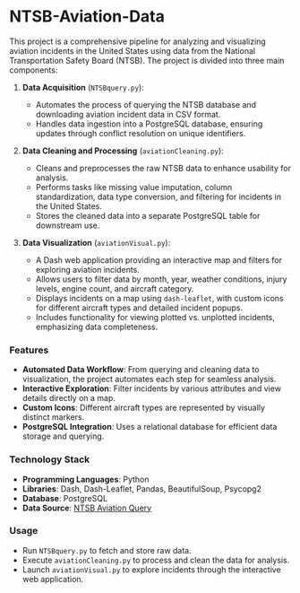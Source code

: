 # NTSB-Aviation-Data

This project is a comprehensive pipeline for analyzing and visualizing aviation incidents in the United States using data from the National Transportation Safety Board (NTSB). The project is divided into three main components:

1. **Data Acquisition** (`NTSBquery.py`):
   - Automates the process of querying the NTSB database and downloading aviation incident data in CSV format.
   - Handles data ingestion into a PostgreSQL database, ensuring updates through conflict resolution on unique identifiers.

2. **Data Cleaning and Processing** (`aviationCleaning.py`):
   - Cleans and preprocesses the raw NTSB data to enhance usability for analysis.
   - Performs tasks like missing value imputation, column standardization, data type conversion, and filtering for incidents in the United States.
   - Stores the cleaned data into a separate PostgreSQL table for downstream use.

3. **Data Visualization** (`aviationVisual.py`):
   - A Dash web application providing an interactive map and filters for exploring aviation incidents.
   - Allows users to filter data by month, year, weather conditions, injury levels, engine count, and aircraft category.
   - Displays incidents on a map using `dash-leaflet`, with custom icons for different aircraft types and detailed incident popups.
   - Includes functionality for viewing plotted vs. unplotted incidents, emphasizing data completeness.

### Features
- **Automated Data Workflow**: From querying and cleaning data to visualization, the project automates each step for seamless analysis.
- **Interactive Exploration**: Filter incidents by various attributes and view details directly on a map.
- **Custom Icons**: Different aircraft types are represented by visually distinct markers.
- **PostgreSQL Integration**: Uses a relational database for efficient data storage and querying.

### Technology Stack
- **Programming Languages**: Python
- **Libraries**: Dash, Dash-Leaflet, Pandas, BeautifulSoup, Psycopg2
- **Database**: PostgreSQL
- **Data Source**: [NTSB Aviation Query](https://www.ntsb.gov/Pages/AviationQueryv2.aspx)

### Usage
- Run `NTSBquery.py` to fetch and store raw data.
- Execute `aviationCleaning.py` to process and clean the data for analysis.
- Launch `aviationVisual.py` to explore incidents through the interactive web application.


